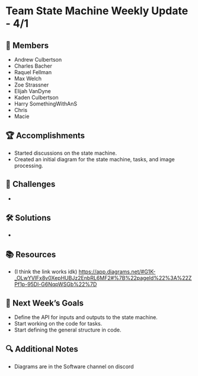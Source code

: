 # Team State Machine Weekly Update - 4/1

## 👥 Members
- Andrew Culbertson
- Charles Bacher
- Raquel Fellman
- Max Welch
- Zoe Strassner
- Elijah VanDyne
- Kaden Culbertson
- Harry SomethingWithAnS
- Chris 
- Macie 

## 🏆 Accomplishments
- Started discussions on the state machine.
- Created an initial diagram for the state machine, tasks, and image processing.

## 🚧 Challenges
- 

## 🛠 Solutions
- 

## 📚 Resources
- (I think the link works idk) https://app.diagrams.net/#G1K-_OLwYVlFx8v0XepHUBJz2EnbRL6MF2#%7B%22pageId%22%3A%22ZPf1p-95Dl-G6NqpWSGb%22%7D

## 🎯 Next Week’s Goals
- Define the API for inputs and outputs to the state machine. 
- Start working on the code for tasks.
- Start defining the general structure in code.

## 🔍 Additional Notes
- Diagrams are in the Software channel on discord
